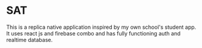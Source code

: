 # SAT

This is a replica native application inspired by my own school's student app. It uses react js and firebase combo and has fully functioning auth and realtime database.
